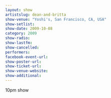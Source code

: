```yaml
---
layout: show
artistslug: dean-and-britta
show-venue: "Yoshi's, San Francisco, CA, USA"
show-setlist: 
show-date: 2009-10-08
category: 2009
show-radio: 
show-lastfm: 
show-cancelled: 
performers: 
facebook-event-url: 
show-poster-url: 
show-ticket-url: 
show-venue-website: 
show-additional: 
---
```


10pm show